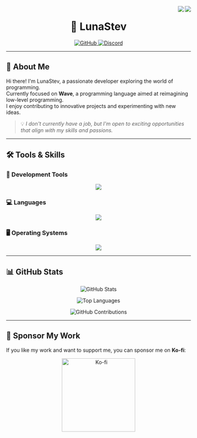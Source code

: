 <div align="right">
  <img src="https://komarev.com/ghpvc/?username=LunaStev&&style=flat-square" align="right" />
  <img src="https://img.shields.io/github/stars/LunaStev?affiliations=OWNER%2CCOLLABORATOR&style=flat-square" align="right" />
</div>

<h1 align="center">🌙 LunaStev</h1>

<div align="center">
  <a href="https://github.com/LunaStev" target="_blank">
    <img src="https://img.shields.io/badge/GitHub-%2324292e.svg?&style=for-the-badge&logo=github&logoColor=white" alt="GitHub" />
  </a>
  <a href="https://discord.gg/RaMHqUtpnk" target="_blank">
    <img src="https://img.shields.io/badge/Discord-%2300acee.svg?&style=for-the-badge&logo=discord&logoColor=white" alt="Discord" />
  </a>
</div>

---

## 🌟 About Me

Hi there! I'm LunaStev, a passionate developer exploring the world of programming.  
Currently focused on **Wave**, a programming language aimed at reimagining low-level programming.  
I enjoy contributing to innovative projects and experimenting with new ideas.

> 💡 *I don't currently have a job, but I'm open to exciting opportunities that align with my skills and passions.*

---

## 🛠️ Tools & Skills

### 🚀 Development Tools
<p align="center">
  <a href="https://skillicons.dev">
    <img src="https://skillicons.dev/icons?i=git,github,idea,vscode,cloudflare,notion" />
  </a>
</p>

### 💻 Languages
<p align="center">
  <a href="https://skillicons.dev">
    <img src="https://skillicons.dev/icons?i=rust,c,py,java" />
  </a>
</p>

### 🖥️ Operating Systems
<p align="center">
  <a href="https://skillicons.dev">
    <img src="https://skillicons.dev/icons?i=windows,linux" />
  </a>
</p>

---

## 📊 GitHub Stats

<p align="center">
  <img src="https://github-readme-stats.vercel.app/api?username=LunaStev&show_icons=true&count_private=true&hide_border=true&theme=radical" alt="GitHub Stats" />
</p>

<p align="center">
  <img src="https://github-readme-stats.vercel.app/api/top-langs/?username=LunaStev&hide_border=true&layout=compact&theme=radical" alt="Top Languages" />
</p>

<p align="center">
  <img src="https://github.com/LunaStev/github-user-contribution.svg" alt="GitHub Contributions" />
</p>

---

## 💖 Sponsor My Work

If you like my work and want to support me, you can sponsor me on **Ko-fi**:  
<div align="center">
  <a href="https://ko-fi.com/lunasev" target="_blank">
    <img src="https://cdn.ko-fi.com/cdn/kofi1.png?v=2" width="200" alt="Ko-fi" />
  </a>
</div>


